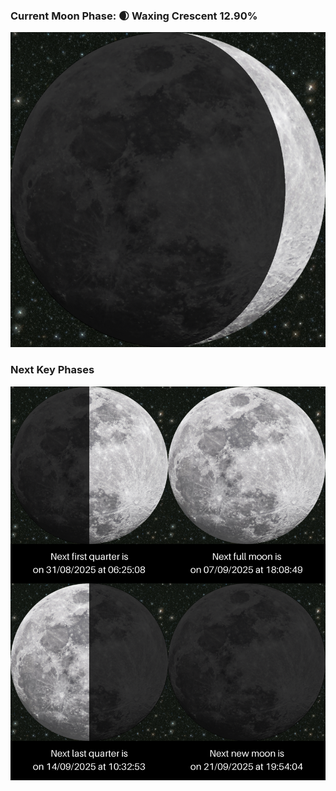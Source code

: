 ### Current Moon Phase: 🌒 Waxing Crescent 12.90%
![Moon Phase](moonphase.png)
### Next Key Phases
![Gallery](gallery.png)